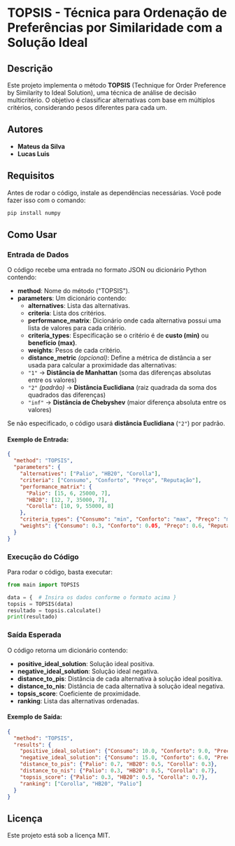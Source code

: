 # TOPSIS - Técnica para Ordenação de Preferências por Similaridade com a Solução Ideal

## Descrição
Este projeto implementa o método **TOPSIS** (Technique for Order Preference by Similarity to Ideal Solution), uma técnica de análise de decisão multicritério. O objetivo é classificar alternativas com base em múltiplos critérios, considerando pesos diferentes para cada um.

## Autores
- **Mateus da Silva**
- **Lucas Luis**

## Requisitos
Antes de rodar o código, instale as dependências necessárias. Você pode fazer isso com o comando:
```bash
pip install numpy
```

## Como Usar

### Entrada de Dados
O código recebe uma entrada no formato JSON ou dicionário Python contendo:
- **method**: Nome do método ("TOPSIS").
- **parameters**: Um dicionário contendo:
  - **alternatives**: Lista das alternativas.
  - **criteria**: Lista dos critérios.
  - **performance_matrix**: Dicionário onde cada alternativa possui uma lista de valores para cada critério.
  - **criteria_types**: Especificação se o critério é de **custo (min)** ou **benefício (max)**.
  - **weights**: Pesos de cada critério.
  - **distance_metric** *(opcional)*: Define a métrica de distância a ser usada para calcular a proximidade das alternativas:
  - `"1"` → **Distância de Manhattan** (soma das diferenças absolutas entre os valores)
  - `"2"` *(padrão)* → **Distância Euclidiana** (raiz quadrada da soma dos quadrados das diferenças)
  - `"inf"` → **Distância de Chebyshev** (maior diferença absoluta entre os valores)

Se não especificado, o código usará **distância Euclidiana** (`"2"`) por padrão.


#### Exemplo de Entrada:
```json
{
  "method": "TOPSIS",
  "parameters": {
    "alternatives": ["Palio", "HB20", "Corolla"],
    "criteria": ["Consumo", "Conforto", "Preço", "Reputação"],
    "performance_matrix": {
      "Palio": [15, 6, 25000, 7],
      "HB20": [12, 7, 35000, 7],
      "Corolla": [10, 9, 55000, 8]
    },
    "criteria_types": {"Consumo": "min", "Conforto": "max", "Preço": "min", "Reputação": "max"},
    "weights": {"Consumo": 0.3, "Conforto": 0.05, "Preço": 0.6, "Reputação": 0.05}
  }
}
```

### Execução do Código
Para rodar o código, basta executar:
```python
from main import TOPSIS

data = {  # Insira os dados conforme o formato acima }
topsis = TOPSIS(data)
resultado = topsis.calculate()
print(resultado)
```

### Saída Esperada
O código retorna um dicionário contendo:
- **positive_ideal_solution**: Solução ideal positiva.
- **negative_ideal_solution**: Solução ideal negativa.
- **distance_to_pis**: Distância de cada alternativa à solução ideal positiva.
- **distance_to_nis**: Distância de cada alternativa à solução ideal negativa.
- **topsis_score**: Coeficiente de proximidade.
- **ranking**: Lista das alternativas ordenadas.

#### Exemplo de Saída:
```json
{
  "method": "TOPSIS",
  "results": {
    "positive_ideal_solution": {"Consumo": 10.0, "Conforto": 9.0, "Preço": 25000.0, "Reputação": 8.0},
    "negative_ideal_solution": {"Consumo": 15.0, "Conforto": 6.0, "Preço": 55000.0, "Reputação": 7.0},
    "distance_to_pis": {"Palio": 0.7, "HB20": 0.5, "Corolla": 0.3},
    "distance_to_nis": {"Palio": 0.3, "HB20": 0.5, "Corolla": 0.7},
    "topsis_score": {"Palio": 0.3, "HB20": 0.5, "Corolla": 0.7},
    "ranking": ["Corolla", "HB20", "Palio"]
  }
}
```

## Licença
Este projeto está sob a licença MIT.

